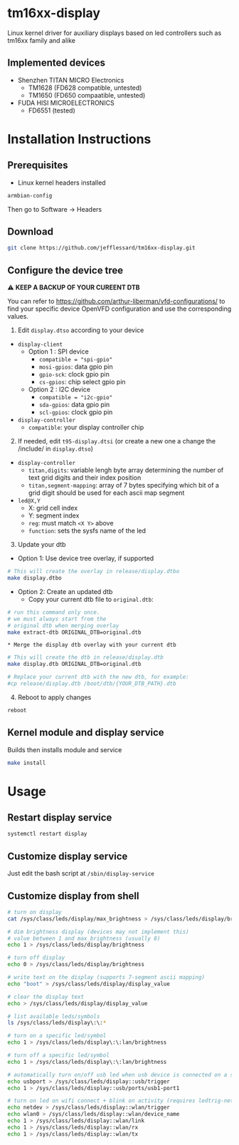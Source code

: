 # tm16xx-display
Linux kernel driver for auxiliary displays based on led controllers such as tm16xx family and alike

## Implemented devices
* Shenzhen TITAN MICRO Electronics
  * TM1628 (FD628 compatible, untested)
  * TM1650 (FD650 compaatible, untested)
* FUDA HISI MICROELECTRONICS
  * FD6551 (tested)

# Installation Instructions

## Prerequisites
* Linux kernel headers installed
```sh
armbian-config
```
Then go to Software -> Headers

## Download
```sh
git clone https://github.com/jefflessard/tm16xx-display.git
```

## Configure the device tree
:warning: **KEEP A BACKUP OF YOUR CUREENT DTB**

You can refer to https://github.com/arthur-liberman/vfd-configurations/ to find your specific device OpenVFD configuration and use the corresponding values.

1. Edit `display.dtso` according to your device
  * `display-client`
    * Option 1 : SPI device
      * `compatible = "spi-gpio"`
      * `mosi-gpios`: data gpio pin
      * `gpio-sck`: clock gpio pin
      * `cs-gpios`: chip select gpio pin
    * Option 2 : I2C device
      * `compatible = "i2c-gpio"`
      * `sda-gpios`: data gpio pin
      * `scl-gpios`: clock gpio pin
  * `display-controller`
    * `compatible`: your display controller chip

2. If needed, edit `t95-display.dtsi` (or create a new one a change the /include/ in `display.dtso`)
  * `display-controller`
    * `titan,digits`: variable lengh byte array determining the number of text grid digits and their index position 
    * `titan,segment-mapping`: array of 7 bytes specifying which bit of a grid digit should be used for each ascii map segment
  * `led@X,Y`
    * X: grid cell index
    * Y: segment index
    * `reg`: must match `<X Y>` above
    * `function`: sets the sysfs name of the led

3. Update your dtb
  * Option 1: Use device tree overlay, if supported
```sh
# This will create the overlay in release/display.dtbo
make display.dtbo 
```

  * Option 2: Create an updated dtb
    * Copy your current dtb file to `original.dtb`:
```sh
# run this command only once.
# we must always start from the
# original dtb when merging overlay
make extract-dtb ORIGINAL_DTB=original.dtb
```

    * Merge the display dtb overlay with your current dtb
```sh
# This will create the dtb in release/display.dtb
make display.dtb ORIGINAL_DTB=original.dtb

# Replace your current dtb with the new dtb, for example:
#cp release/display.dtb /boot/dtb/{YOUR_DTB_PATH}.dtb
```

4. Reboot to apply changes
```sh
reboot
```

## Kernel module and display service
Builds then installs module and service
```sh
make install
```

# Usage

## Restart display service
```sh
systemctl restart display
```

## Customize display service
Just edit the bash script at `/sbin/display-service`

## Customize display from shell
```sh
# turn on display
cat /sys/class/leds/display/max_brightness > /sys/class/leds/display/brightness

# dim brightness display (devices may not implement this)
# value between 1 and max_brightness (usually 8)
echo 1 > /sys/class/leds/display/brightness

# turn off display
echo 0 > /sys/class/leds/display/brightness

# write text on the display (supports 7-segment ascii mapping)
echo "boot" > /sys/class/leds/display/display_value

# clear the display text
echo > /sys/class/leds/display/display_value

# list available leds/symbols
ls /sys/class/leds/display\:\:*

# turn on a specific led/symbol
echo 1 > /sys/class/leds/display\:\:lan/brightness

# turn off a specific led/symbol
echo 1 > /sys/class/leds/display\:\:lan/brightness

# automatically turn on/off usb led when usb device is connected on a specific port
echo usbport > /sys/class/leds/display::usb/trigger
echo 1 > /sys/class/leds/display::usb/ports/usb1-port1

# turn on led on wifi connect + blink on activity (requires ledtrig-netdev module)
echo netdev > /sys/class/leds/display::wlan/trigger
echo wlan0 > /sys/class/leds/display::wlan/device_name
echo 1 > /sys/class/leds/display::wlan/link
echo 1 > /sys/class/leds/display::wlan/rx
echo 1 > /sys/class/leds/display::wlan/tx
```
